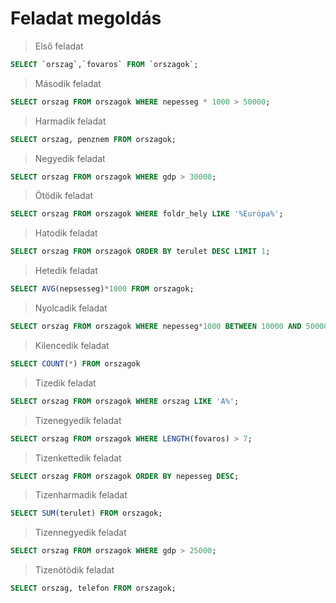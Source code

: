 # Feladat megoldás

> Első feladat
```sql
SELECT `orszag`,`fovaros` FROM `orszagok`;
```

> Második feladat
```sql
SELECT orszag FROM orszagok WHERE nepesseg * 1000 > 50000;
```

> Harmadik feladat
```sql
SELECT orszag, penznem FROM orszagok;
```

> Negyedik feladat
```sql
SELECT orszag FROM orszagok WHERE gdp > 30000;
```

> Ötödik feladat
```sql
SELECT orszag FROM orszagok WHERE foldr_hely LIKE '%Európa%';
```

> Hatodik feladat
```sql
SELECT orszag FROM orszagok ORDER BY terulet DESC LIMIT 1;
```

> Hetedik feladat
```sql
SELECT AVG(nepsesseg)*1000 FROM orszagok;
```

> Nyolcadik feladat
```sql
SELECT orszag FROM orszagok WHERE nepesseg*1000 BETWEEN 10000 AND 50000;
```

> Kilencedik feladat
```sql
SELECT COUNT(*) FROM orszagok
```

> Tizedik feladat 
```sql
SELECT orszag FROM orszagok WHERE orszag LIKE 'A%';
```

> Tizenegyedik feladat
```sql
SELECT orszag FROM orszagok WHERE LENGTH(fovaros) > 7;
```

> Tizenkettedik feladat
```sql
SELECT orszag FROM orszagok ORDER BY nepesseg DESC;
```

> Tizenharmadik feladat
```sql
SELECT SUM(terulet) FROM orszagok;
```

> Tizennegyedik feladat
```sql
SELECT orszag FROM orszagok WHERE gdp > 25000;
```

> Tizenötödik feladat
```sql
SELECT orszag, telefon FROM orszagok;
```